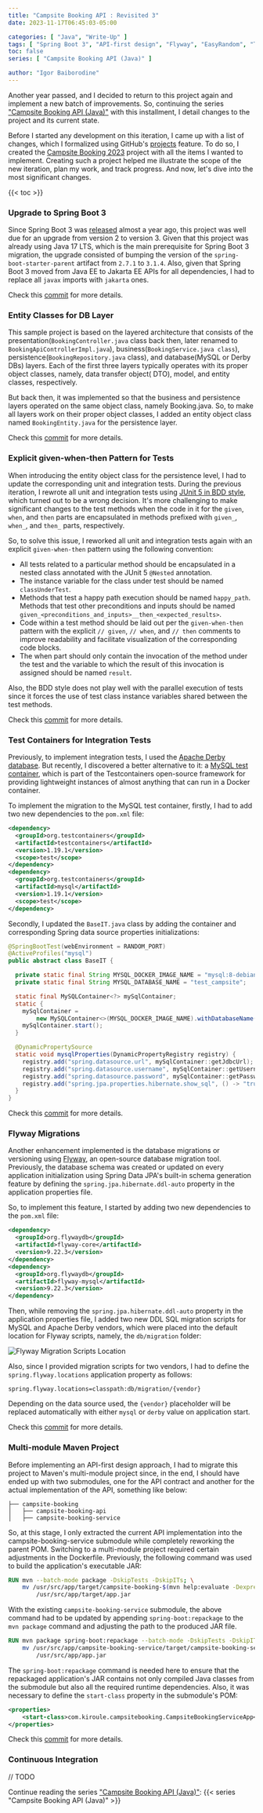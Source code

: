 ```yaml
---
title: "Campsite Booking API : Revisited 3"
date: 2023-11-17T06:45:03-05:00

categories: [ "Java", "Write-Up" ]
tags: [ "Spring Boot 3", "API-first design", "Flyway", "EasyRandom", "Test Containers" ]
toc: false
series: [ "Campsite Booking API (Java)" ]

author: "Igor Baiborodine"
---
```


Another year passed, and I decided to return to this project again and implement a new batch of
improvements. So, continuing the
series ["Campsite Booking API (Java)"](/series/campsite-booking-api-java/) with this installment, I
detail changes to the project and its current state.

<!--more-->

Before I started any development on this iteration, I came up with a list of changes, which I
formalized using
GitHub's [projects](https://docs.github.com/en/issues/planning-and-tracking-with-projects/learning-about-projects/about-projects)
feature. To do so, I created
the [Campsite Booking 2023](https://github.com/users/igor-baiborodine/projects/1/views/1) project
with all the items I wanted to implement. Creating such a project helped me illustrate the scope of
the new iteration, plan my work, and track progress. And now, let's dive into the most significant
changes.

{{< toc >}}

### Upgrade to Spring Boot 3

Since Spring Boot 3
was [released](https://github.com/spring-projects/spring-boot/wiki/Spring-Boot-3.0-Release-Notes)
almost a year ago, this project was well due for an upgrade from version 2 to version 3. Given that
this project was already using Java 17 LTS, which is the main prerequisite for Spring Boot 3
migration, the upgrade consisted of bumping the version of the `spring-boot-starter-parent` artifact
from `2.7.1` to `3.1.4`. Also, given that Spring Boot 3 moved from Java EE to Jakarta EE APIs for
all dependencies, I had to replace all `javax` imports with `jakarta` ones. 

Check
this [commit](https://github.com/igor-baiborodine/campsite-booking/commit/c55811131fc34928e084f77e72ae0570e972d882)
for more details.

### Entity Classes for DB Layer

This sample project is based on the layered architecture that consists of the
presentation(`BookingController.java` class back then, later renamed
to `BookingApiControllerImpl.java`), business(`BookingService.java class`),
persistence(`BookingRepository.java` class), and database(MySQL or Derby DBs) layers. Each of the
first three layers typically operates with its proper object classes, namely, data transfer object(
DTO), model, and entity classes, respectively.

But back then, it was implemented so that the business and persistence layers operated on the same
object class, namely Booking.java. So, to make all layers work on their proper object classes, I
added an entity object class named `BookingEntity.java` for the persistence layer. 

Check
this [commit](https://github.com/igor-baiborodine/campsite-booking/commit/e2b91df8666561aaab933a936aa2e2ff93e7bdb1)
for more details.

### Explicit given-when-then Pattern for Tests

When introducing the entity object class for the persistence level, I had to update the
corresponding unit and integration tests. During the previous iteration, I rewrote all unit and
integration tests
using [JUnit 5 in BDD style](https://www.kiroule.com/article/campsite-booking-api-revisited-2/#tests-with-junit-5-in-bdd-style),
which turned out to be a wrong decision. It's more challenging to make significant changes to the
test methods when the code in it for the `given`, `when`, and `then` parts are encapsulated in
methods prefixed with `given_`, `when_`, and `then_` parts, respectively.

So, to solve this issue, I reworked all unit and integration tests again with an
explicit `given-when-then` pattern using the following convention:

* All tests related to a particular method should be encapsulated in a nested class annotated with
  the JUnit 5 `@Nested` annotation.
* The instance variable for the class under test should be named `classUnderTest`.
* Methods that test a happy path execution should be named `happy_path`. Methods that test other
  preconditions and inputs should be
  named `given_<preconditions_and_inputs>__then_<expected_results>`.
* Code within a test method should be laid out per the `given-when-then` pattern with the
  explicit `// given`, `// when`, and `// then` comments to improve readability and facilitate
  visualization of the corresponding code blocks.
* The when part should only contain the invocation of the method under the test and the variable to
  which the result of this invocation is assigned should be named `result`.

Also, the BDD style does not play well with the parallel execution of tests since it forces the use
of test class instance variables shared between the test methods. 

Check
this [commit](https://github.com/igor-baiborodine/campsite-booking/commit/579b4a74ab91159c2ef85d240d1d7007373a8f0f#diff-90ccdaedf224b4323b0c4c71c7d43a589ad486af9415e4a07d389763ca3d8a69)
for more details.

### Test Containers for Integration Tests

Previously, to implement integration tests, I used
the [Apache Derby database](https://db.apache.org/derby/). But recently, I discovered a
better alternative to it: a [MySQL test container](https://testcontainers.com/modules/mysql/), which
is part of the Testcontainers open-source framework for providing lightweight instances of almost
anything that can run in a Docker container.

To implement the migration to the MySQL test container, firstly, I had to add two new dependencies
to the `pom.xml` file:

```xml
<dependency>
  <groupId>org.testcontainers</groupId>
  <artifactId>testcontainers</artifactId>
  <version>1.19.1</version>
  <scope>test</scope>
</dependency>
<dependency>
  <groupId>org.testcontainers</groupId>
  <artifactId>mysql</artifactId>
  <version>1.19.1</version>
  <scope>test</scope>
</dependency>
```

Secondly, I updated the `BaseIT.java` class by adding the container and corresponding Spring data
source properties initializations:

```java
@SpringBootTest(webEnvironment = RANDOM_PORT)
@ActiveProfiles("mysql")
public abstract class BaseIT {

  private static final String MYSQL_DOCKER_IMAGE_NAME = "mysql:8-debian";
  private static final String MYSQL_DATABASE_NAME = "test_campsite";

  static final MySQLContainer<?> mySqlContainer;
  static {
    mySqlContainer =
        new MySQLContainer<>(MYSQL_DOCKER_IMAGE_NAME).withDatabaseName(MYSQL_DATABASE_NAME);
    mySqlContainer.start();
  }

  @DynamicPropertySource
  static void mysqlProperties(DynamicPropertyRegistry registry) {
    registry.add("spring.datasource.url", mySqlContainer::getJdbcUrl);
    registry.add("spring.datasource.username", mySqlContainer::getUsername);
    registry.add("spring.datasource.password", mySqlContainer::getPassword);
    registry.add("spring.jpa.properties.hibernate.show_sql", () -> "true");
  }
}
```

Check
this [commit](https://github.com/igor-baiborodine/campsite-booking/commit/d56c4407a360f68e342e479dc2f41d315bb131ae)
for more details.

### Flyway Migrations

Another enhancement implemented is the database migrations or versioning
using [Flyway](https://documentation.red-gate.com/fd/quickstart-how-flyway-works-184127223.html), an
open-source database migration tool. Previously, the database schema was created or updated on every
application initialization using Spring Data JPA's built-in schema generation feature by defining
the `spring.jpa.hibernate.ddl-auto` property in the application properties file.

So, to implement this feature, I started by adding two new dependencies to the `pom.xml` file:

```xml
<dependency>
  <groupId>org.flywaydb</groupId>
  <artifactId>flyway-core</artifactId>
  <version>9.22.3</version>
</dependency>
<dependency>
  <groupId>org.flywaydb</groupId>
  <artifactId>flyway-mysql</artifactId>
  <version>9.22.3</version>
</dependency>
```

Then, while removing the `spring.jpa.hibernate.ddl-auto` property in the application properties
file, I added two new DDL SQL migration scripts for MySQL and Apache Derby vendors, which were
placed into the default location for Flyway scripts, namely, the `db/migration` folder:

![Flyway Migration Scripts Location](flyway-migration-scripts-location.png)

Also, since I provided migration scripts for two vendors, I had to define
the `spring.flyway.locations` application property as follows:

```properties
spring.flyway.locations=classpath:db/migration/{vendor}
```

Depending on the data source used, the `{vendor}` placeholder will be replaced automatically with
either `mysql` or `derby` value on application start.

Check
this [commit](https://github.com/igor-baiborodine/campsite-booking/commit/c185f58903dd9af924b9d28a844ca45d2a55607a)
for more details.

### Multi-module Maven Project

Before implementing an API-first design approach, I had to migrate this project to Maven's
multi-module project since, in the end, I should have ended up with two submodules, one for the API
contract and another for the actual implementation of the API, something like below:

```text
├── campsite-booking
│   ├── campsite-booking-api
│   ├── campsite-booking-service
```

So, at this stage, I only extracted the current API implementation into the campsite-booking-service
submodule while completely reworking the parent POM. Switching to a multi-module project required
certain adjustments in the Dockerfile. Previously, the following command was used to build the
application's executable JAR:

```Dockerfile
RUN mvn --batch-mode package -DskipTests -DskipITs; \
    mv /usr/src/app/target/campsite-booking-$(mvn help:evaluate -Dexpression=project.version -q -DforceStdout).jar \
        /usr/src/app/target/app.jar
```

With the existing `campsite-booking-service` submodule, the above command had to be updated by
appending `spring-boot:repackage` to the `mvn package` command and adjusting the path to the
produced JAR file.

```Dockerfile
RUN mvn package spring-boot:repackage --batch-mode -DskipTests -DskipITs; \
    mv /usr/src/app/campsite-booking-service/target/campsite-booking-service-$(mvn help:evaluate -Dexpression=project.version -q -DforceStdout).jar \
        /usr/src/app/app.jar
```

The `spring-boot:repackage` command is needed here to ensure that the repackaged application's JAR
contains not only compiled Java classes from the submodule but also all the required runtime
dependencies. Also, it was necessary to define the `start-class` property in the submodule's POM:
```xml
<properties>
    <start-class>com.kiroule.campsitebooking.CampsiteBookingServiceApp</start-class>
</properties>
```

Check
this [commit](https://github.com/igor-baiborodine/campsite-booking/commit/2ecb6f0ead5681f236146863cb78e23bb5429951)
for more details.

### Continuous Integration

// TODO

Continue reading the series ["Campsite Booking API (Java)"](/series/campsite-booking-api-java/):
{{< series "Campsite Booking API (Java)" >}}
